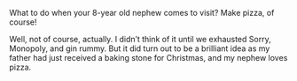 What to do when your 8-year old nephew comes to visit? Make pizza, of course!

Well, not of course, actually. I didn’t think of it until we exhausted Sorry, Monopoly, and gin rummy. But it did turn out to be a brilliant idea as my father had just received a baking stone for Christmas, and my nephew loves pizza.